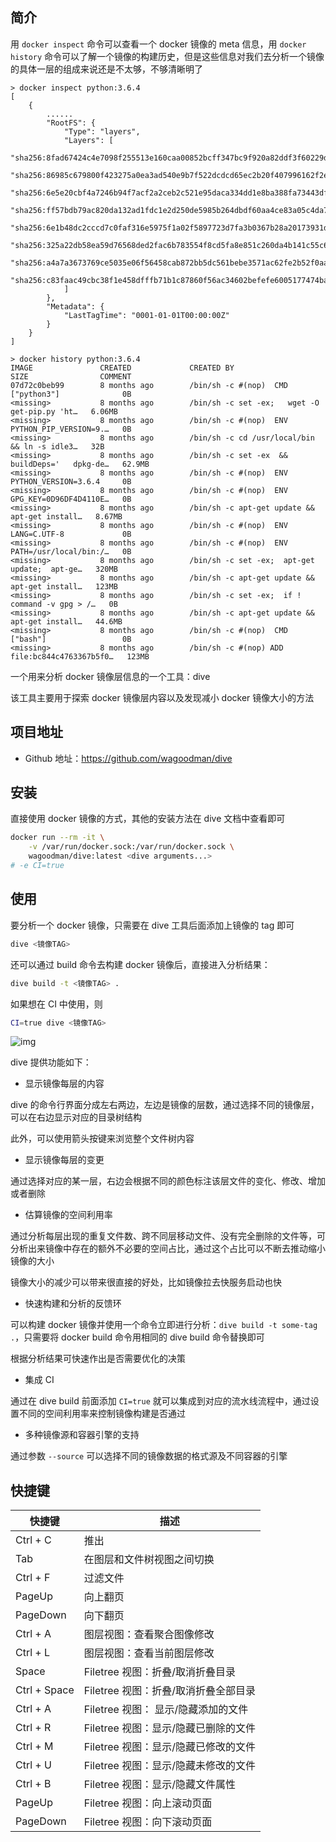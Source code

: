 
## 简介

用 `docker inspect` 命令可以查看一个 docker 镜像的 meta 信息，用 `docker history` 命令可以了解一个镜像的构建历史，但是这些信息对我们去分析一个镜像的具体一层的组成来说还是不太够，不够清晰明了

```text
> docker inspect python:3.6.4
[
    {
        ......
        "RootFS": {
            "Type": "layers",
            "Layers": [
                "sha256:8fad67424c4e7098f255513e160caa00852bcff347bc9f920a82ddf3f60229de",
                "sha256:86985c679800f423275a0ea3ad540e9b7f522dcdcd65ec2b20f407996162f2e0",
                "sha256:6e5e20cbf4a7246b94f7acf2a2ceb2c521e95daca334dd1e8ba388fa73443dfe",
                "sha256:ff57bdb79ac820da132ad1fdc1e2d250de5985b264dbdf60aa4ce83a05c4da75",
                "sha256:6e1b48dc2cccd7c0faf316e5975f1a02f5897723d7fa3b0367b28a20173931d6",
                "sha256:325a22db58ea59d76568ded2fac6b783554f8cd5fa8e851c260da4b141c55c6c",
                "sha256:a4a7a3673769ce5035e06f56458cab872bb5dc561bebe3571ac62fe2b52f0aaf",
                "sha256:c83faac49cbc38f1e458dfffb71b1c87860f56ac34602befefe6005177474ba3"
            ]
        },
        "Metadata": {
            "LastTagTime": "0001-01-01T00:00:00Z"
        }
    }
]
```

```text
> docker history python:3.6.4
IMAGE               CREATED             CREATED BY                                      SIZE                COMMENT
07d72c0beb99        8 months ago        /bin/sh -c #(nop)  CMD ["python3"]              0B
<missing>           8 months ago        /bin/sh -c set -ex;   wget -O get-pip.py 'ht…   6.06MB
<missing>           8 months ago        /bin/sh -c #(nop)  ENV PYTHON_PIP_VERSION=9.…   0B
<missing>           8 months ago        /bin/sh -c cd /usr/local/bin  && ln -s idle3…   32B
<missing>           8 months ago        /bin/sh -c set -ex  && buildDeps='   dpkg-de…   62.9MB
<missing>           8 months ago        /bin/sh -c #(nop)  ENV PYTHON_VERSION=3.6.4     0B
<missing>           8 months ago        /bin/sh -c #(nop)  ENV GPG_KEY=0D96DF4D4110E…   0B
<missing>           8 months ago        /bin/sh -c apt-get update && apt-get install…   8.67MB
<missing>           8 months ago        /bin/sh -c #(nop)  ENV LANG=C.UTF-8             0B
<missing>           8 months ago        /bin/sh -c #(nop)  ENV PATH=/usr/local/bin:/…   0B
<missing>           8 months ago        /bin/sh -c set -ex;  apt-get update;  apt-ge…   320MB
<missing>           8 months ago        /bin/sh -c apt-get update && apt-get install…   123MB
<missing>           8 months ago        /bin/sh -c set -ex;  if ! command -v gpg > /…   0B
<missing>           8 months ago        /bin/sh -c apt-get update && apt-get install…   44.6MB
<missing>           8 months ago        /bin/sh -c #(nop)  CMD ["bash"]                 0B
<missing>           8 months ago        /bin/sh -c #(nop) ADD file:bc844c4763367b5f0…   123MB
```

一个用来分析 docker 镜像层信息的一个工具：dive

该工具主要用于探索 docker 镜像层内容以及发现减小 docker 镜像大小的方法

## 项目地址

- Github 地址：<https://github.com/wagoodman/dive>

## 安装

直接使用 docker 镜像的方式，其他的安装方法在 dive 文档中查看即可

```bash
docker run --rm -it \
    -v /var/run/docker.sock:/var/run/docker.sock \
    wagoodman/dive:latest <dive arguments...>
# -e CI=true
```

## 使用

要分析一个 docker 镜像，只需要在 dive 工具后面添加上镜像的 tag 即可

```bash
dive <镜像TAG>
```

还可以通过 build 命令去构建 docker 镜像后，直接进入分析结果：

```bash
dive build -t <镜像TAG> .
```

如果想在 CI 中使用，则

```bash
CI=true dive <镜像TAG>
```

![img](.assets/image-20221217135417571.png)

dive 提供功能如下：

- 显示镜像每层的内容

dive 的命令行界面分成左右两边，左边是镜像的层数，通过选择不同的镜像层，可以在右边显示对应的目录树结构

此外，可以使用箭头按键来浏览整个文件树内容

- 显示镜像每层的变更

通过选择对应的某一层，右边会根据不同的颜色标注该层文件的变化、修改、增加或者删除

- 估算镜像的空间利用率

通过分析每层出现的重复文件数、跨不同层移动文件、没有完全删除的文件等，可分析出来镜像中存在的额外不必要的空间占比，通过这个占比可以不断去推动缩小镜像的大小

镜像大小的减少可以带来很直接的好处，比如镜像拉去快服务启动也快

- 快速构建和分析的反馈环

可以构建 docker 镜像并使用一个命令立即进行分析：`dive build -t some-tag .`，只需要将 docker build 命令用相同的 dive build 命令替换即可

根据分析结果可快速作出是否需要优化的决策

- 集成 CI

通过在 dive build 前面添加 `CI=true` 就可以集成到对应的流水线流程中，通过设置不同的空间利用率来控制镜像构建是否通过

- 多种镜像源和容器引擎的支持

通过参数 `--source` 可以选择不同的镜像数据的格式源及不同容器的引擎

## 快捷键

| 快捷键       | 描述                                  |
| ------------ | ----------------------------------- |
| Ctrl + C     | 推出                                 |
| Tab          | 在图层和文件树视图之间切换               |
| Ctrl + F     | 过滤文件                              |
| PageUp       | 向上翻页                              |
| PageDown     | 向下翻页                              |
| Ctrl + A     | 图层视图：查看聚合图像修改               |
| Ctrl + L     | 图层视图：查看当前图层修改               |
| Space        | Filetree 视图：折叠/取消折叠目录         |
| Ctrl + Space | Filetree 视图：折叠/取消折叠全部目录      |
| Ctrl + A     | Filetree 视图： 显示/隐藏添加的文件      |
| Ctrl + R     | Filetree 视图：显示/隐藏已删除的文件     |
| Ctrl + M     | Filetree 视图：显示/隐藏已修改的文件     |
| Ctrl + U     | Filetree 视图：显示/隐藏未修改的文件     |
| Ctrl + B     | Filetree 视图：显示/隐藏文件属性         |
| PageUp       | Filetree 视图：向上滚动页面             |
| PageDown     | Filetree 视图：向下滚动页面            |
